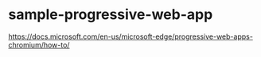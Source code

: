 # sample-progressive-web-app
https://docs.microsoft.com/en-us/microsoft-edge/progressive-web-apps-chromium/how-to/
